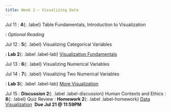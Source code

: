 ```yaml
---
title: Week 2 — Visualizing Data
---
```


Jul 11
: **4**{: .label} Table Fundamentals, Introduction to Visualization
  <!--: [Slides](#) &#8226; [Code](#)-->
: *Optional Reading*

Jul 12
: **5**{: .label} Visualizing Categorical Variables
  <!--: [Slides](#) &#8226; [Code](#)-->
: **Lab 2**{: .label .label-lab} [Visualization Fundamentals](#)

Jul 13
: **6**{: .label} Visualizing Numerical Variables
  <!--: [Slides](#) &#8226; [Code](#)-->


Jul 14
: **7**{: .label} Visualizing Two Numerical Variables
  <!--: [Slides](#) &#8226; [Code](#)-->
: **Lab 3**{: .label .label-lab} [More Visualization](#)

Jul 15
: **Discussion 2**{: .label .label-discussion} Human Contexts and Ethics
: **8**{: .label} Quiz Review
: **Homework 2**{: .label .label-homework} [Data Visualization](#) &nbsp;**Due Jul 21 @ 11:59PM**
